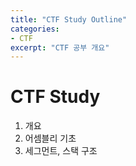 ```yaml
---
title: "CTF Study Outline"
categories:
- CTF
excerpt: "CTF 공부 개요"
---
```

# CTF Study
01. 개요
02. 어셈블리 기초
03. 세그먼트, 스택 구조
